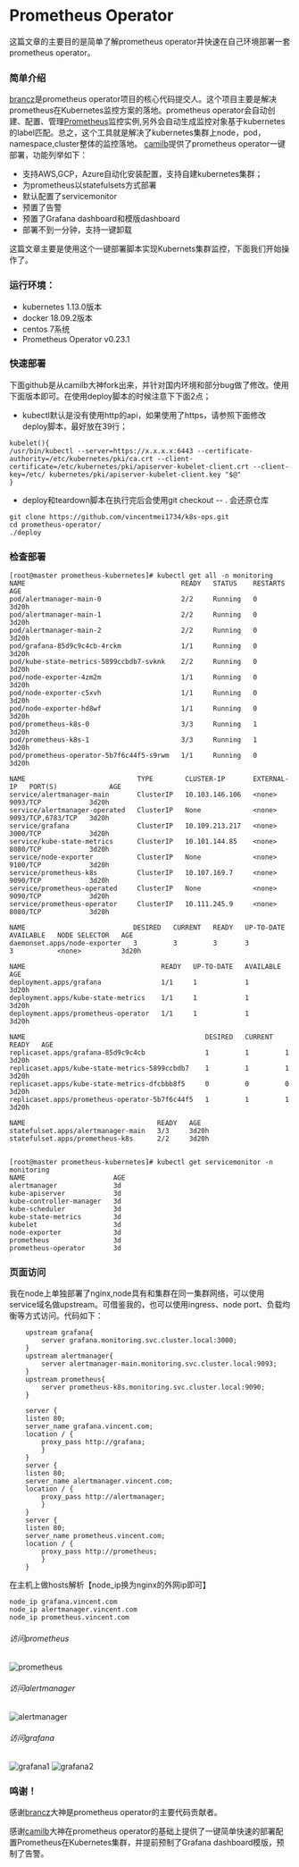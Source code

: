 # Prometheus Operator
这篇文章的主要目的是简单了解prometheus operator并快速在自己环境部署一套prometheus operator。

### 简单介绍
[brancz](https://github.com/coreos/prometheus-operator)是prometheus operator项目的核心代码提交人。这个项目主要是解决prometheus在Kubernetes监控方案的落地。prometheus operator会自动创建、配置、管理[Prometheus](https://prometheus.io/)监控实例,另外会自动生成监控对象基于kubernetes的label匹配。总之，这个工具就是解决了kubernetes集群上node，pod，namespace,cluster整体的监控落地。
[camilb](https://github.com/camilb/prometheus-kubernetes)提供了prometheus operator一键部署，功能列举如下：
- 支持AWS,GCP，Azure自动化安装配置，支持自建kubernetes集群；
- 为prometheus以statefulsets方式部署
- 默认配置了servicemonitor
- 预置了告警
- 预置了Grafana dashboard和模版dashboard
- 部署不到一分钟，支持一键卸载

这篇文章主要是使用这个一键部署脚本实现Kubernets集群监控，下面我们开始操作了。

### 运行环境：
- kubernetes 1.13.0版本
- docker 18.09.2版本
- centos 7系统
- Prometheus Operator v0.23.1

### 快速部署
下面github是从camilb大神fork出来，并针对国内环境和部分bug做了修改。使用下面版本即可。在使用deploy脚本的时候注意下下面2点；
- kubectl默认是没有使用http的api，如果使用了https，请参照下面修改deploy脚本，最好放在39行；
```
kubelet(){
/usr/bin/kubectl --server=https://x.x.x.x:6443 --certificate-authority=/etc/kubernetes/pki/ca.crt --client-certificate=/etc/kubernetes/pki/apiserver-kubelet-client.crt --client-key=/etc/ kubernetes/pki/apiserver-kubelet-client.key "$@"
}
```
- deploy和teardown脚本在执行完后会使用git checkout -- . 会还原仓库

```
git clone https://github.com/vincentmei1734/k8s-ops.git
cd prometheus-operator/
./deploy
```

### 检查部署
```
[root@master prometheus-kubernetes]# kubectl get all -n monitoring
NAME                                       READY   STATUS    RESTARTS   AGE
pod/alertmanager-main-0                    2/2     Running   0          3d20h
pod/alertmanager-main-1                    2/2     Running   0          3d20h
pod/alertmanager-main-2                    2/2     Running   0          3d20h
pod/grafana-85d9c9c4cb-4rckm               1/1     Running   0          3d20h
pod/kube-state-metrics-5899ccbdb7-svknk    2/2     Running   0          3d20h
pod/node-exporter-4zm2m                    1/1     Running   0          3d20h
pod/node-exporter-c5xvh                    1/1     Running   0          3d20h
pod/node-exporter-hd8wf                    1/1     Running   0          3d20h
pod/prometheus-k8s-0                       3/3     Running   1          3d20h
pod/prometheus-k8s-1                       3/3     Running   1          3d20h
pod/prometheus-operator-5b7f6c44f5-s9rwm   1/1     Running   0          3d20h

NAME                            TYPE        CLUSTER-IP       EXTERNAL-IP   PORT(S)             AGE
service/alertmanager-main       ClusterIP   10.103.146.106   <none>        9093/TCP            3d20h
service/alertmanager-operated   ClusterIP   None             <none>        9093/TCP,6783/TCP   3d20h
service/grafana                 ClusterIP   10.109.213.217   <none>        3000/TCP            3d20h
service/kube-state-metrics      ClusterIP   10.101.144.85    <none>        8080/TCP            3d20h
service/node-exporter           ClusterIP   None             <none>        9100/TCP            3d20h
service/prometheus-k8s          ClusterIP   10.107.169.7     <none>        9090/TCP            3d20h
service/prometheus-operated     ClusterIP   None             <none>        9090/TCP            3d20h
service/prometheus-operator     ClusterIP   10.111.245.9     <none>        8080/TCP            3d20h

NAME                           DESIRED   CURRENT   READY   UP-TO-DATE   AVAILABLE   NODE SELECTOR   AGE
daemonset.apps/node-exporter   3         3         3       3            3           <none>          3d20h

NAME                                  READY   UP-TO-DATE   AVAILABLE   AGE
deployment.apps/grafana               1/1     1            1           3d20h
deployment.apps/kube-state-metrics    1/1     1            1           3d20h
deployment.apps/prometheus-operator   1/1     1            1           3d20h

NAME                                             DESIRED   CURRENT   READY   AGE
replicaset.apps/grafana-85d9c9c4cb               1         1         1       3d20h
replicaset.apps/kube-state-metrics-5899ccbdb7    1         1         1       3d20h
replicaset.apps/kube-state-metrics-dfcbbb8f5     0         0         0       3d20h
replicaset.apps/prometheus-operator-5b7f6c44f5   1         1         1       3d20h

NAME                                 READY   AGE
statefulset.apps/alertmanager-main   3/3     3d20h
statefulset.apps/prometheus-k8s      2/2     3d20h


[root@master prometheus-kubernetes]# kubectl get servicemonitor -n monitoring
NAME                      AGE
alertmanager              3d
kube-apiserver            3d
kube-controller-manager   3d
kube-scheduler            3d
kube-state-metrics        3d
kubelet                   3d
node-exporter             3d
prometheus                3d
prometheus-operator       3d
```
### 页面访问
我在node上单独部署了nginx,node具有和集群在同一集群网络，可以使用service域名做upstream。可借鉴我的，也可以使用ingress、node port、负载均衡等方式访问。代码如下：
```
    upstream grafana{
		server grafana.monitoring.svc.cluster.local:3000;
    }
    upstream alertmanager{
		server alertmanager-main.monitoring.svc.cluster.local:9093;
    }
    upstream prometheus{
		server prometheus-k8s.monitoring.svc.cluster.local:9090;
    }

    server {
	listen 80;
	server_name grafana.vincent.com;
	location / {
		proxy_pass http://grafana;
	    }
    }
    server {
	listen 80;
	server_name alertmanager.vincent.com;
	location / {
		proxy_pass http://alertmanager;
	    }
    }
    server {
	listen 80;
	server_name prometheus.vincent.com;
	location / {
		proxy_pass http://prometheus;
	    }
    }
```
在主机上做hosts解析【node_ip换为nginx的外网ip即可】
```
node_ip grafana.vincent.com   
node_ip alertmanager.vincent.com
node_ip prometheus.vincent.com
```

###### 访问prometheus
![prometheus](https://github.com/vincentmei1734/k8s-ops/blob/master/img/prometheus.jpg)

###### 访问alertmanager
![alertmanager](https://github.com/vincentmei1734/k8s-ops/blob/master/img/alertmanager.jpg)

###### 访问grafana
![grafana1](https://github.com/vincentmei1734/k8s-ops/blob/master/img/grafana1.jpg)
![grafana2](https://github.com/vincentmei1734/k8s-ops/blob/master/img/grafana2.jpg)

### 鸣谢！
感谢[brancz](https://github.com/coreos/prometheus-operator)大神是prometheus operator的主要代码贡献者。

感谢[camilb](https://github.com/camilb/prometheus-kubernetes)大神在prometheus operator的基础上提供了一键简单快速的部署配置Prometheus在Kubernetes集群，并提前预制了Grafana dashboard模版，预制了告警。